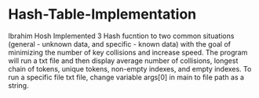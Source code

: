 # Hash-Table-Implementation
Ibrahim Hosh 
Implemented 3 Hash fucntion to two common situations (general - unknown data, and
specific - known data) with the goal of minimizing the number of key collisions and increase speed. 
The program will run a txt file and then display average number of collisions, longest chain of tokens, unique tokens, non-empty indexes, and empty indexes. 
To run a specific file txt file, change variable args[0] in main to file path as a string. 
